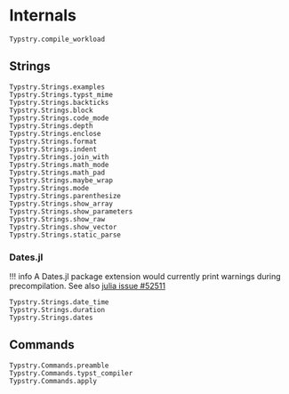 
# Internals

```@docs
Typstry.compile_workload
```

## Strings

```@docs
Typstry.Strings.examples
Typstry.Strings.typst_mime
Typstry.Strings.backticks
Typstry.Strings.block
Typstry.Strings.code_mode
Typstry.Strings.depth
Typstry.Strings.enclose
Typstry.Strings.format
Typstry.Strings.indent
Typstry.Strings.join_with
Typstry.Strings.math_mode
Typstry.Strings.math_pad
Typstry.Strings.maybe_wrap
Typstry.Strings.mode
Typstry.Strings.parenthesize
Typstry.Strings.show_array
Typstry.Strings.show_parameters
Typstry.Strings.show_raw
Typstry.Strings.show_vector
Typstry.Strings.static_parse
```

### Dates.jl

!!! info
    A Dates.jl package extension would currently print warnings during precompilation.
    See also [julia issue #52511](https://github.com/JuliaLang/julia/issues/52511)

```@docs
Typstry.Strings.date_time
Typstry.Strings.duration
Typstry.Strings.dates
```

## Commands

```@docs
Typstry.Commands.preamble
Typstry.Commands.typst_compiler
Typstry.Commands.apply
```
